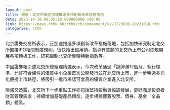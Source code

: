 ```yaml
---
layout: post
title: 報道：北交所稱正加速推進多項創新改革措施落地
date: 2023-10-18 09:35:18.000000000 +08:00
link: https://news.rthk.hk/rthk/ch/component/k2/1723630-20231018.htm
categories: rthk
---
```


北京證券交易所表示，正加速推進多項創新改革措施落地，包括加快研究制定北交所直接IPO相關制度規則，很快推出信用債，指導有意願的北交所上市公司依規開展各項轉板工作，研究編制北交所專精特新指數等。

中國證券報引述北交所總經理隋強表示，今次改革通過「掛牌滿12個月」執行標準、允許符合條件的優質中小企業首次公開發行並在北交所上市，進一步暢通多元化便捷上市路徑，將吸引一批市場認可度高的優質企業進入北交所。

隋強又透露，北交所下一步重點工作亦包括堅持投融資協調發展，更好滿足投資者財富管理需求；持續增加基礎產品類型，逐步構建覆蓋股票、債券、基金「全品類」體系。
